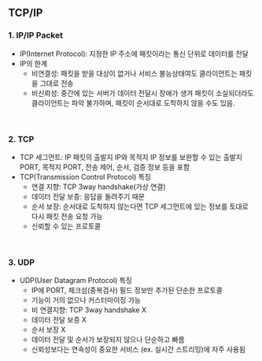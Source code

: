 ## **TCP/IP**
### 1. IP/IP Packet
- IP(Internet Protocol): 지정한 IP 주소에 패킷이라는 통신 단위로 데이터를 전달
- IP의 한계
  - 비연결성: 패킷을 받을 대상이 없거나 서비스 불능상태여도 클라이언트는 패킷을 그대로 전송
  - 비신뢰성: 중간에 있는 서버가 데이터 전달시 장애가 생겨 패킷이 소실되더라도 클라이언트는 파악 불가하며, 패킷이 순서대로 도착하지 않을 수도 있음.

<br/>

### 2. TCP
- TCP 세그먼트: IP 패킷의 출발지 IP와 목적지 IP 정보를 보완할 수 있는 출발지 PORT, 목적지 PORT, 전송 제어, 순서, 검증 정보 등을 포함
- TCP(Transmission Control Protocol) 특징
  - 연결 지향: TCP 3way handshake(가상 연결)
  - 데이터 전달 보증: 응답을 돌려주기 때문
  - 순서 보장: 순서대로 도착하지 않는다면 TCP 세그먼트에 있는 정보를 토대로 다시 패킷 전송 요청 가능 
  - 신뢰할 수 있는 프로토콜

<br/>

### 3. UDP
- UDP(User Datagram Protocol) 특징
  - IP에 PORT, 체크섬(중복검사) 필드 정보만 추가된 단순한 프로토콜
  - 기능이 거의 없으나 커스터마이징 가능
  - 비 연결지향: TCP 3way handshake X
  - 데이터 전달 보증 X
  - 순서 보장 X
  - 데이터 전달 및 순서가 보장되지 않으나 단순하고 빠름
  - 신뢰성보다는 연속성이 중요한 서비스 (ex. 실시간 스트리밍)에 자주 사용됨